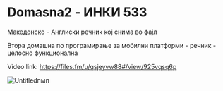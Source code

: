 # Domasna2 - ИНКИ 533
Македонско - Англиски речник кој снима во фајл

Втора домашна по програмирање за мобилни платформи - речник - целосно функционална

Video link: https://files.fm/u/qsjeyvw88#/view/925vqsq6p

![Untitledпмп](https://user-images.githubusercontent.com/62266696/158261941-9c1c3bf4-17a0-46fa-b4aa-697397e6472d.png)
